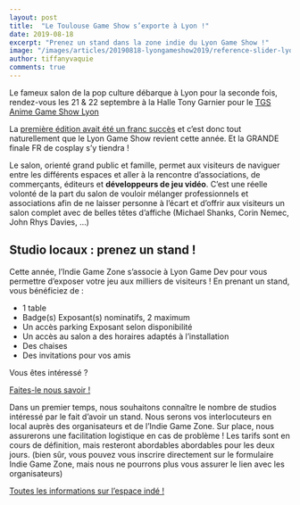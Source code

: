 ```yaml
---
layout: post
title:  "Le Toulouse Game Show s’exporte à Lyon !"
date: 2019-08-18
excerpt: "Prenez un stand dans la zone indie du Lyon Game Show !"
image: "/images/articles/20190818-lyongameshow2019/reference-slider-lyon.jpg"
author: tiffanyvaquie
comments: true
---
```


Le fameux salon de la pop culture débarque à Lyon pour la seconde fois, rendez-vous les 21 & 22 septembre à la Halle Tony Garnier pour le [TGS Anime Game Show Lyon](https://tgs-lyongameshow.fr/)

La [première édition avait été un franc succès](https://www.leprogres.fr/rhone-69-edition-lyon-metropole/2018/09/22/les-amateurs-de-pop-culture-sont-rassembles-a-la-halle-tony-garnier-ce-week-end) et c’est donc tout naturellement que le Lyon Game Show revient cette année. Et la GRANDE finale FR de cosplay s’y tiendra !

Le salon, orienté grand public et famille, permet aux visiteurs de naviguer entre les différents espaces et aller à la rencontre d’associations, de commerçants, éditeurs et **développeurs de jeu vidéo**. C’est une réelle volonté de la part du salon de vouloir mélanger professionnels et associations afin de ne laisser personne à l’écart et d’offrir aux visiteurs un salon complet avec de belles têtes d’affiche (Michael Shanks, Corin Nemec, John Rhys Davies, …)
  

## Studio locaux : prenez un stand !

Cette année, l’Indie Game Zone s’associe à Lyon Game Dev pour vous permettre d’exposer votre jeu aux milliers de visiteurs ! En prenant un stand, vous bénéficiez de :

  * 1 table 
  * Badge(s) Exposant(s) nominatifs, 2 maximum
  * Un accès parking Exposant selon disponibilité
  * Un accès au salon a des horaires adaptés à l’installation
  * Des chaises 
  * Des invitations pour vos amis


Vous êtes intéressé ? 

<p class="button"><a href="https://docs.google.com/forms/d/e/1FAIpQLSd4JRgFj9vBQnz3ZlIeF2NMqVMJbLX5NSLfoQUlD4TjSoBrfA/viewform">Faites-le nous savoir !</a></p>

Dans un premier temps, nous souhaitons connaître le nombre de studios intéressé par le fait d’avoir un stand. Nous serons vos interlocuteurs en local auprès des organisateurs et de l’Indie Game Zone. Sur place, nous assurerons une facilitation logistique en cas de problème !  Les tarifs sont en cours de définition, mais resteront abordables abordables pour les deux jours. (bien sûr, vous pouvez vous inscrire directement sur le formulaire Indie Game Zone, mais nous ne pourrons plus vous assurer le lien avec les organisateurs)  

[Toutes les informations sur l’espace indé !]({{site.data.docs.docs1819.lyongameshowflyer}})
